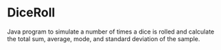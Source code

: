 # DiceRoll

Java program to simulate a number of times a dice is rolled and calculate the total sum, average, mode, and 
standard deviation of the sample.

